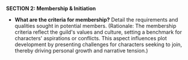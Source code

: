 **SECTION 2: Membership & Initiation**
- **What are the criteria for membership?** Detail the requirements and qualities sought in potential members. (Rationale: The membership criteria reflect the guild's values and culture, setting a benchmark for characters' aspirations or conflicts. This aspect influences plot development by presenting challenges for characters seeking to join, thereby driving personal growth and narrative tension.)